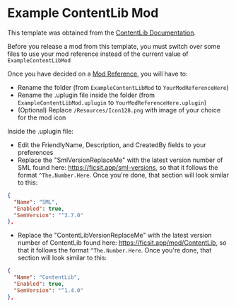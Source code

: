 # Example ContentLib Mod

This template was obtained from the
[ContentLib Documentation](https://docs.ficsit.app/contentlib/latest/index.html).

Before you release a mod from this template,
you must switch over some files to use your mod reference
instead of the current value of `ExampleContentLibMod`

Once you have decided on a
[Mod Reference](https://docs.ficsit.app/satisfactory-modding/latest/Development/BeginnersGuide/index.html#_mod_reference),
you will have to:

- Rename the folder (from `ExampleContentLibMod` to `YourModReferenceHere`)
- Rename the .uplugin file inside the folder
  (from `ExampleContentLibMod.uplugin` to `YourModReferenceHere.uplugin`)
- (Optional) Replace `/Resources/Icon128.png` with image of your choice for the mod icon

Inside the .uplugin file:

- Edit the FriendlyName, Description, and CreatedBy fields to your preferences
- Replace the "SmlVersionReplaceMe" with the latest version number of SML found here:
  <https://ficsit.app/sml-versions>, so that it follows the format `^The.Number.Here`.
  Once you're done, that section will look similar to this:

```json
{
  "Name": "SML",
  "Enabled": true,
  "SemVersion": "^3.7.0"
},
```

- Replace the "ContentLibVersionReplaceMe" with the latest version number of ContentLib found here:
  <https://ficsit.app/mod/ContentLib>, so that it follows the format `^The.Number.Here`.
  Once you're done, that section will look similar to this:

```json
{
  "Name": "ContentLib",
  "Enabled": true,
  "SemVersion": "^1.4.0"
},
```
